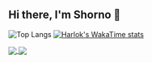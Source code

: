 ## Hi there, I'm Shorno 👋


![Top Langs](https://github-readme-stats.vercel.app/api/top-langs/?username=shorno&layout=compact)
[![Harlok's WakaTime stats](https://github-readme-stats.vercel.app/api/wakatime?username=MrShorno&layout=compact)](https://github.com/shorno/github-readme-stats)

<a href="https://github.com/anuraghazra/github-readme-stats">
  <img  align="center" src="https://github-readme-stats.vercel.app/api/top-langs/?username=shorno&layout=compact" />
</a>
<a href="https://github.com/anuraghazra/convoychat">
  <img  align="center" src="https://github-readme-stats.vercel.app/api/wakatime?username=MrShorno&layout=compact" />
</a>
